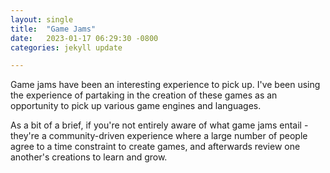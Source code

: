 ```yaml
---
layout: single
title:  "Game Jams"
date:   2023-01-17 06:29:30 -0800
categories: jekyll update

---
```



Game jams have been an interesting experience to pick up. I've been using the experience of partaking
in the creation of these games as an opportunity to pick up various game engines and languages.

As a bit of a brief, if you're not entirely aware of what game jams entail - they're a community-driven
experience where a large number of people agree to a time constraint to create games, and afterwards
review one another's creations to learn and grow.

